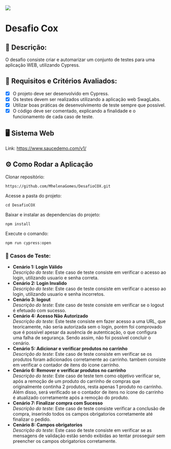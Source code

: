 <img src="https://github.com/MhelenaGomes/DesafioCOX/assets/114106107/05c76763-9ae8-4ebf-8f08-ac4ff88008e0">

# Desafio Cox 

## 📘 Descrição:
O desafio consiste criar e automarizar um conjunto de testes para uma aplicação WEB, utilizando Cypress.

## 📝 Requisitos e Critérios Avaliados:
- [x]  O projeto deve ser desenvolvido em Cypress.
- [x]  Os testes devem ser realizados utilizando a aplicação web SwagLabs.
- [x]  Utilizar boas práticas de desenvolvimento de teste sempre que possível.
- [x]  O código deve ser comentado, explicando a finalidade e o funcionamento de cada caso de teste.

## 🖥️ Sistema Web
Link: https://www.saucedemo.com/v1/

## ⚙️ Como Rodar a Aplicação

Clonar repositório:
```
https://github.com/MhelenaGomes/DesafioCOX.git

```
Acesse a pasta do projeto:

```
cd DesafioCOX

```
Baixar e instalar as dependencias do projeto:

```
npm install

```

Execute o comando:

```
npm run cypress:open

```

### 📝 Casos de Teste:
- **Cenário 1: Login Válido**    
_Descrição do teste:_ Este caso de teste consiste em verificar o acesso ao login, utilizando usuario e senha correta.
- **Cenário 2: Login Invalido**     
_Descrição do teste:_ Este caso de teste consiste em verificar o acesso ao login, utilizando usuario e senha incorretos.
- **Cenário 3: logout**     
_Descrição do teste:_ Este caso de teste consiste em verificar se o logout é efetuado com sucesso.
- **Cenário 4: Acesso Não Autorizado**    
_Descrição do teste:_ Este teste consiste em fazer acesso a uma URL, que teoricamente, não seria autorizada sem o login,
  porém foi comprovado que é possível apesar da ausência de autenticação, o que configura uma falha de segurança.
  Sendo assim, não foi possível concluir o cenário.  
- **Cenário 5: Adicionar e verificar produtos no carrinho**      
_Descrição do teste:_ Este caso de teste consiste em verificar se os produtos foram adicionados corretamente ao carrinho.
tambem consiste em verificar o contador de itens do icone carrinho.
- **Cenário 6: Remover e verificar produtos no carrinho**     
_Descrição do teste:_ Este caso de teste tem como objetivo verificar se, após a remoção de um produto do carrinho de compras que originalmente continha 2 produtos, resta apenas 1 produto no carrinho. Além disso, será verificado se o contador de itens no ícone do carrinho é atualizado corretamente após a remoção do produto.
- **Cenário 7: Finalizar compra com Sucesso**    
_Descrição do teste:_ Este caso de teste consiste verificar a conclusão de compra, inserindo todos os campos obrigatorios corretamente até finalizar o pedido.
- **Cenário 8: Campos obrigatorios**    
 _Descrição do teste:_ Este caso de teste consiste em verificar se as mensagens de validação estão sendo exibidas ao tentar prosseguir sem preencher os campos obrigatorios corretamente.



  









 
